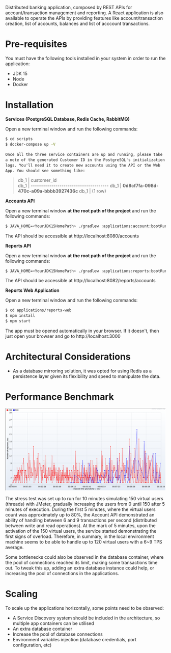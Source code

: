 Distributed banking application, composed by REST APIs for account/transaction management and reporting. A React application is also available to operate the APIs by providing features like account/transaction creation, list of accounts, balances and list of acccount transactions.
# Pre-requisites

You must have the following tools installed in your system in order to run the application:

  - JDK 15
  - Node
  - Docker

# Installation

**Services (PostgreSQL Database, Redis Cache, RabbitMQ)**

Open a new terminal window and run the following commands:

```sh
$ cd scripts
$ docker-compose up -V
```
`Once all the three service containers are up and running, please take a note of the generated Customer ID in the PostgreSQL's initialization logs. You'll need it to create new accounts using the API or the Web App. You should see something like:`

> db_1        |              customer_id              
> db_1        | --------------------------------------
> db_1        |  **0d8cf7fa-098d-470c-a09a-bbbb3927436c**
> db_1        | (1 row)

**Accounts API**

Open a new terminal window **at the root path of the project** and run the following commands:

```sh
$ JAVA_HOME=<YourJDK15HomePath> ./gradlew :applications:account:bootRun
```
The API should be accessible at http://localhost:8080/accounts

**Reports API**

Open a new terminal window **at the root path of the project** and run the following commands:

```sh
$ JAVA_HOME=<YourJDK15HomePath> ./gradlew :applications:reports:bootRun
```
The API should be accessible at http://localhost:8082/reports/accounts

**Reports Web Application**

Open a new terminal window and run the following commands:

```sh
$ cd applications/reports-web
$ npm install
$ npm start
```
The app must be opened automatically in your browser. If it doesn't, then just open your browser and go to http://localhost:3000

# Architectural Considerations

* As a database mirroring solution, it was opted for using Redis as a persistence layer given its flexibility and speed to manipulate the data.


# Performance Benchmark

![Stress Test](./stress-test.png)

The stress test was set up to run for 10 minutes simulating 150 virtual users (threads) with JMeter, gradually increasing the users from 0 until 150 after 5 minutes of execution. During the first 5 minutes, where the virtual users count was approximately up to 80%, the Account API demonstrated an ability of handling between 6 and 9 transactions per second (distributed between write and read operations). At the mark of 5 minutes,  upon the activation of the 150 virtual users, the service started demonstrating the first signs of overload. Therefore, in summary, in the local environment machine seems to be able to handle up to 120 virtual users with a 6~9 TPS average.

Some bottlenecks could also be observed in the database container, where the pool of connections reached its limit, making some transactions time out. To tweak this up, adding an extra database instance could help, or increasing the pool of connections in the applications.

# Scaling

To scale up the applications horizontally, some points need to be observed:

* A Service Discovery system should be included in the architecture, so multiple app containers can be utilised
* An extra database container
* Increase the pool of database connections
* Environment variables injection (database credentials, port configuration, etc)
